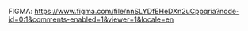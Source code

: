FIGMA: 
https://www.figma.com/file/nnSLYDfEHeDXn2uCppqria?node-id=0:1&comments-enabled=1&viewer=1&locale=en
